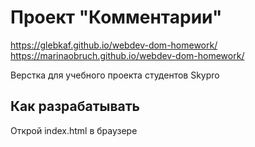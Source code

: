 # Проект "Комментарии"

https://glebkaf.github.io/webdev-dom-homework/
https://marinaobruch.github.io/webdev-dom-homework/

Верстка для учебного проекта студентов Skypro

## Как разрабатывать

Открой index.html в браузере
